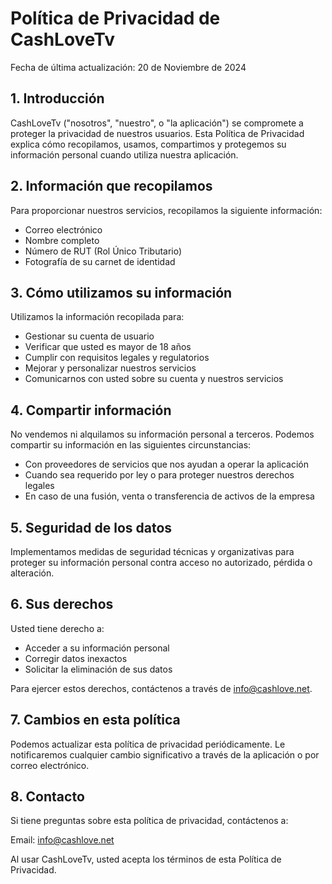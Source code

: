 # Política de Privacidad de CashLoveTv

Fecha de última actualización: 20 de Noviembre de 2024

## 1. Introducción

CashLoveTv ("nosotros", "nuestro", o "la aplicación") se compromete a proteger la privacidad de nuestros usuarios. Esta Política de Privacidad explica cómo recopilamos, usamos, compartimos y protegemos su información personal cuando utiliza nuestra aplicación.

## 2. Información que recopilamos

Para proporcionar nuestros servicios, recopilamos la siguiente información:

- Correo electrónico
- Nombre completo
- Número de RUT (Rol Único Tributario)
- Fotografía de su carnet de identidad

## 3. Cómo utilizamos su información

Utilizamos la información recopilada para:

- Gestionar su cuenta de usuario
- Verificar que usted es mayor de 18 años
- Cumplir con requisitos legales y regulatorios
- Mejorar y personalizar nuestros servicios
- Comunicarnos con usted sobre su cuenta y nuestros servicios

## 4. Compartir información

No vendemos ni alquilamos su información personal a terceros. Podemos compartir su información en las siguientes circunstancias:

- Con proveedores de servicios que nos ayudan a operar la aplicación
- Cuando sea requerido por ley o para proteger nuestros derechos legales
- En caso de una fusión, venta o transferencia de activos de la empresa

## 5. Seguridad de los datos

Implementamos medidas de seguridad técnicas y organizativas para proteger su información personal contra acceso no autorizado, pérdida o alteración.

## 6. Sus derechos

Usted tiene derecho a:

- Acceder a su información personal
- Corregir datos inexactos
- Solicitar la eliminación de sus datos

Para ejercer estos derechos, contáctenos a través de info@cashlove.net.

## 7. Cambios en esta política

Podemos actualizar esta política de privacidad periódicamente. Le notificaremos cualquier cambio significativo a través de la aplicación o por correo electrónico.

## 8. Contacto

Si tiene preguntas sobre esta política de privacidad, contáctenos a:

Email: info@cashlove.net

Al usar CashLoveTv, usted acepta los términos de esta Política de Privacidad.
